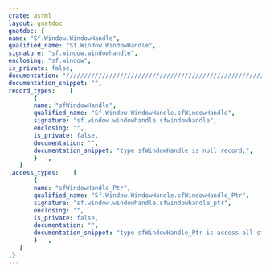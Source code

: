 ```yaml
---
crate: asfml
layout: gnatdoc
gnatdoc: {
name: "Sf.Window.WindowHandle",
qualified_name: "Sf.Window.WindowHandle",
signature: "sf.window.windowhandle",
enclosing: "sf.window",
is_private: false,
documentation: "//////////////////////////////////////////////////////////\n/ Define a low-level window handle type, specific to\n/ each platform\n//////////////////////////////////////////////////////////",
documentation_snippet: "",
record_types:    [
       {
       name: "sfWindowHandle",
       qualified_name: "Sf.Window.WindowHandle.sfWindowHandle",
       signature: "sf.window.windowhandle.sfwindowhandle",
       enclosing: "",
       is_private: false,
       documentation: "",
       documentation_snippet: "type sfWindowHandle is null record;",
       }   ,
   ]
,access_types:    [
       {
       name: "sfWindowHandle_Ptr",
       qualified_name: "Sf.Window.WindowHandle.sfWindowHandle_Ptr",
       signature: "sf.window.windowhandle.sfwindowhandle_ptr",
       enclosing: "",
       is_private: false,
       documentation: "",
       documentation_snippet: "type sfWindowHandle_Ptr is access all sfWindowHandle;",
       }   ,
   ]
,}
---
```

